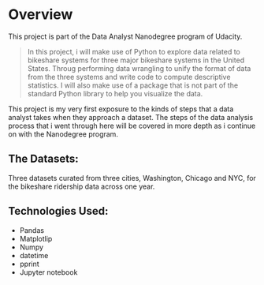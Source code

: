 # Overview

This project is part of the Data Analyst Nanodegree program of Udacity.

>In this project, i will make use of Python to explore data related to bikeshare systems for three major bikeshare systems in the United States. Throug performing data wrangling to unify the format of data from the three systems and write code to compute descriptive statistics. I will also make use of a package that is not part of the standard Python library to help you visualize the data.

This project is my very first exposure to the kinds of steps that a data analyst takes when they approach a dataset. The steps of the data analysis process that i went through here will be covered in more depth as i continue on with the Nanodegree program.

## The Datasets:
Three datasets curated from three cities, Washington, Chicago and NYC, for the bikeshare ridership data across one year.

## Technologies Used:
- Pandas
- Matplotlip
- Numpy
- datetime
- pprint
- Jupyter notebook

